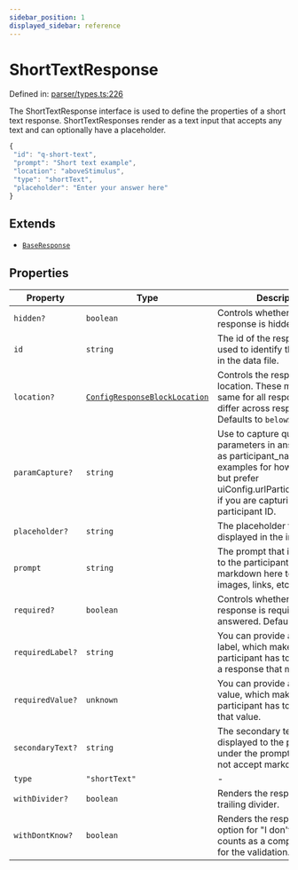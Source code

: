 ```yaml
---
sidebar_position: 1
displayed_sidebar: reference
---
```


# ShortTextResponse

Defined in: [parser/types.ts:226](https://github.com/revisit-studies/study/blob/31fcae3595a542c4a0975c6994f16db7c44439d4/src/parser/types.ts#L226)

The ShortTextResponse interface is used to define the properties of a short text response.
ShortTextResponses render as a text input that accepts any text and can optionally have a placeholder.

```js
{
 "id": "q-short-text",
 "prompt": "Short text example",
 "location": "aboveStimulus",
 "type": "shortText",
 "placeholder": "Enter your answer here"
}
```

## Extends

- [`BaseResponse`](BaseResponse.md)

## Properties

| Property | Type | Description | Inherited from | Defined in |
| ------ | ------ | ------ | ------ | ------ |
| <a id="hidden"></a> `hidden?` | `boolean` | Controls whether the response is hidden. | [`BaseResponse`](BaseResponse.md).[`hidden`](BaseResponse.md#hidden) | [parser/types.ts:177](https://github.com/revisit-studies/study/blob/31fcae3595a542c4a0975c6994f16db7c44439d4/src/parser/types.ts#L177) |
| <a id="id"></a> `id` | `string` | The id of the response. This is used to identify the response in the data file. | [`BaseResponse`](BaseResponse.md).[`id`](BaseResponse.md#id) | [parser/types.ts:161](https://github.com/revisit-studies/study/blob/31fcae3595a542c4a0975c6994f16db7c44439d4/src/parser/types.ts#L161) |
| <a id="location"></a> `location?` | [`ConfigResponseBlockLocation`](../type-aliases/ConfigResponseBlockLocation.md) | Controls the response location. These might be the same for all responses, or differ across responses. Defaults to `belowStimulus` | [`BaseResponse`](BaseResponse.md).[`location`](BaseResponse.md#location) | [parser/types.ts:169](https://github.com/revisit-studies/study/blob/31fcae3595a542c4a0975c6994f16db7c44439d4/src/parser/types.ts#L169) |
| <a id="paramcapture"></a> `paramCapture?` | `string` | Use to capture querystring parameters in answers such as participant_name. See the examples for how this is used, but prefer uiConfig.urlParticipantIdParam if you are capturing a participant ID. | [`BaseResponse`](BaseResponse.md).[`paramCapture`](BaseResponse.md#paramcapture) | [parser/types.ts:175](https://github.com/revisit-studies/study/blob/31fcae3595a542c4a0975c6994f16db7c44439d4/src/parser/types.ts#L175) |
| <a id="placeholder"></a> `placeholder?` | `string` | The placeholder text that is displayed in the input. | - | [parser/types.ts:229](https://github.com/revisit-studies/study/blob/31fcae3595a542c4a0975c6994f16db7c44439d4/src/parser/types.ts#L229) |
| <a id="prompt"></a> `prompt` | `string` | The prompt that is displayed to the participant. You can use markdown here to render images, links, etc. | [`BaseResponse`](BaseResponse.md).[`prompt`](BaseResponse.md#prompt) | [parser/types.ts:163](https://github.com/revisit-studies/study/blob/31fcae3595a542c4a0975c6994f16db7c44439d4/src/parser/types.ts#L163) |
| <a id="required"></a> `required?` | `boolean` | Controls whether the response is required to be answered. Defaults to true. | [`BaseResponse`](BaseResponse.md).[`required`](BaseResponse.md#required) | [parser/types.ts:167](https://github.com/revisit-studies/study/blob/31fcae3595a542c4a0975c6994f16db7c44439d4/src/parser/types.ts#L167) |
| <a id="requiredlabel"></a> `requiredLabel?` | `string` | You can provide a required label, which makes it so a participant has to answer with a response that matches label. | [`BaseResponse`](BaseResponse.md).[`requiredLabel`](BaseResponse.md#requiredlabel) | [parser/types.ts:173](https://github.com/revisit-studies/study/blob/31fcae3595a542c4a0975c6994f16db7c44439d4/src/parser/types.ts#L173) |
| <a id="requiredvalue"></a> `requiredValue?` | `unknown` | You can provide a required value, which makes it so a participant has to answer with that value. | [`BaseResponse`](BaseResponse.md).[`requiredValue`](BaseResponse.md#requiredvalue) | [parser/types.ts:171](https://github.com/revisit-studies/study/blob/31fcae3595a542c4a0975c6994f16db7c44439d4/src/parser/types.ts#L171) |
| <a id="secondarytext"></a> `secondaryText?` | `string` | The secondary text that is displayed to the participant under the prompt. This does not accept markdown. | [`BaseResponse`](BaseResponse.md).[`secondaryText`](BaseResponse.md#secondarytext) | [parser/types.ts:165](https://github.com/revisit-studies/study/blob/31fcae3595a542c4a0975c6994f16db7c44439d4/src/parser/types.ts#L165) |
| <a id="type"></a> `type` | `"shortText"` | - | - | [parser/types.ts:227](https://github.com/revisit-studies/study/blob/31fcae3595a542c4a0975c6994f16db7c44439d4/src/parser/types.ts#L227) |
| <a id="withdivider"></a> `withDivider?` | `boolean` | Renders the response with a trailing divider. | [`BaseResponse`](BaseResponse.md).[`withDivider`](BaseResponse.md#withdivider) | [parser/types.ts:179](https://github.com/revisit-studies/study/blob/31fcae3595a542c4a0975c6994f16db7c44439d4/src/parser/types.ts#L179) |
| <a id="withdontknow"></a> `withDontKnow?` | `boolean` | Renders the response with an option for "I don't know". This counts as a completed answer for the validation. | [`BaseResponse`](BaseResponse.md).[`withDontKnow`](BaseResponse.md#withdontknow) | [parser/types.ts:181](https://github.com/revisit-studies/study/blob/31fcae3595a542c4a0975c6994f16db7c44439d4/src/parser/types.ts#L181) |
